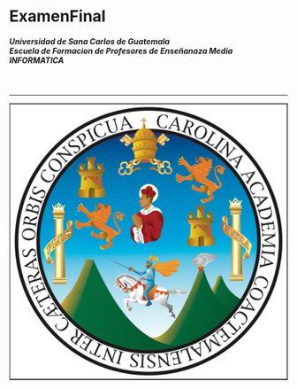 # ExamenFinal
<h5>Universidad de Sana Carlos de Guatemala<br>
Escuela de Formacion de Profesores de Enseñanaza Media<br>
INFORMATICA</h5>
<br>
<hr>
<table border=1>
    <th><img src="imagenes/img10.png"></th>
</table>
